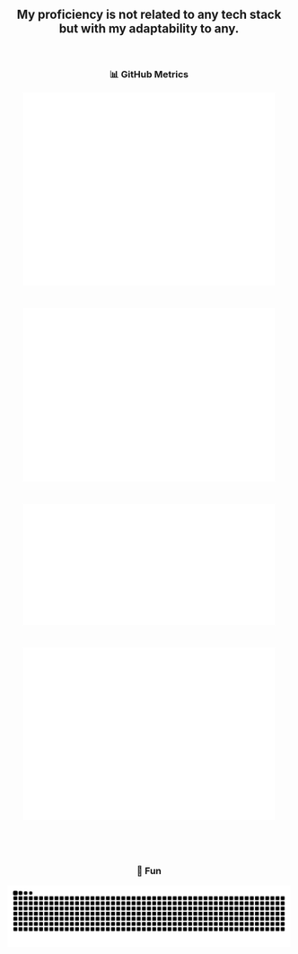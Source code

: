 <!-- Intro Section -->
<h2 align="center">
  My proficiency is not related to any tech stack <br>
  but with my adaptability to any.
</h2>

<br>

<!-- GitHub Metrics Section -->
<h3 align="center">📊 GitHub Metrics</h3>
<div style="display: flex; flex-wrap: wrap; gap: 40px; justify-content: center; align-items: center; margin-bottom: 40px;">

  <!-- Row 1 -->
  <img src="/github-metrics.svg" alt="GitHub Metrics" width="450" />
  <img src="/metrics.plugin.isocalendar.fullyear.svg" alt="Commit History" width="450" />

  <!-- Row 2 -->
  <img src="/metrics.plugin.wakatime.svg" alt="WakaTime Activity" width="450" />
  <img src="/metrics.plugin.activity.svg" alt="Overall Activity" width="450" />

</div>

<br clear="both">

<!-- Fun Section -->
<h3 align="center">🐍 Fun</h3>
<div align="center">
  <img src="https://raw.githubusercontent.com/RbMo7/RbMo7/output/snake.svg" alt="Snake animation" width="600" />
</div>

